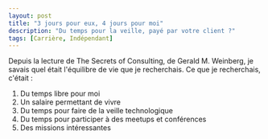 ```yaml
---
layout: post
title: "3 jours pour eux, 4 jours pour moi"
description: "Du temps pour la veille, payé par votre client ?"
tags: [Carrière, Indépendant]
---
```


Depuis la lecture de The Secrets of Consulting, de Gerald M. Weinberg, je savais quel était l'équilibre de vie que je recherchais.
Ce que je recherchais, c'était :  
1. Du temps libre pour moi
4. Un salaire permettant de vivre
1. Du temps pour faire de la veille technologique
2. Du temps pour participer à des meetups et conférences
3. Des missions intéressantes
